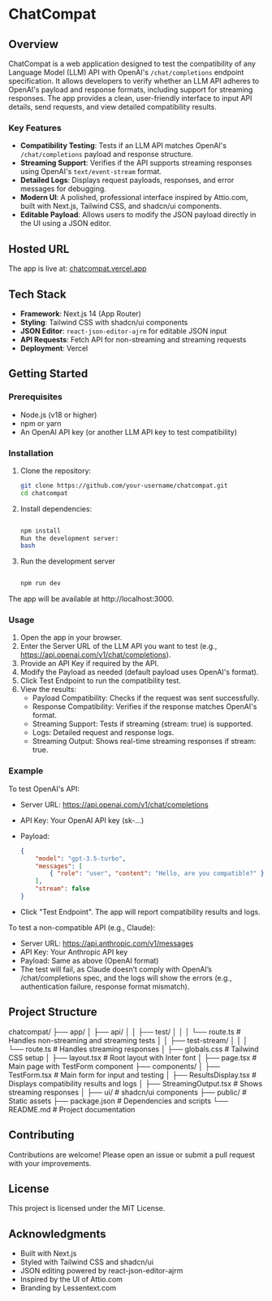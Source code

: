 # ChatCompat

## Overview

ChatCompat is a web application designed to test the compatibility of any Language Model (LLM) API with OpenAI's `/chat/completions` endpoint specification. It allows developers to verify whether an LLM API adheres to OpenAI's payload and response formats, including support for streaming responses. The app provides a clean, user-friendly interface to input API details, send requests, and view detailed compatibility results.

### Key Features
- **Compatibility Testing**: Tests if an LLM API matches OpenAI's `/chat/completions` payload and response structure.
- **Streaming Support**: Verifies if the API supports streaming responses using OpenAI's `text/event-stream` format.
- **Detailed Logs**: Displays request payloads, responses, and error messages for debugging.
- **Modern UI**: A polished, professional interface inspired by Attio.com, built with Next.js, Tailwind CSS, and shadcn/ui components.
- **Editable Payload**: Allows users to modify the JSON payload directly in the UI using a JSON editor.

## Hosted URL

The app is live at: [chatcompat.vercel.app](https://chatcompat.vercel.app)

## Tech Stack
- **Framework**: Next.js 14 (App Router)
- **Styling**: Tailwind CSS with shadcn/ui components
- **JSON Editor**: `react-json-editor-ajrm` for editable JSON input
- **API Requests**: Fetch API for non-streaming and streaming requests
- **Deployment**: Vercel

## Getting Started

### Prerequisites
- Node.js (v18 or higher)
- npm or yarn
- An OpenAI API key (or another LLM API key to test compatibility)

### Installation
1. Clone the repository:
   ```bash
   git clone https://github.com/your-username/chatcompat.git
   cd chatcompat
2. Install dependencies:
    ```bash

    npm install
    Run the development server:
    bash
3. Run the development server
    ```bash

    npm run dev

The app will be available at http://localhost:3000.


### Usage
1. Open the app in your browser.
2. Enter the Server URL of the LLM API you want to test (e.g., https://api.openai.com/v1/chat/completions).
3. Provide an API Key if required by the API.
4. Modify the Payload as needed (default payload uses OpenAI's format).
5. Click Test Endpoint to run the compatibility test.
6. View the results:
    - Payload Compatibility: Checks if the request was sent successfully.
    - Response Compatibility: Verifies if the response matches OpenAI's format.
    - Streaming Support: Tests if streaming (stream: true) is supported.
    - Logs: Detailed request and response logs.
    - Streaming Output: Shows real-time streaming responses if stream: true.

### Example
To test OpenAI's API:

- Server URL: https://api.openai.com/v1/chat/completions
- API Key: Your OpenAI API key (sk-...)
- Payload:

    ```json
    {
        "model": "gpt-3.5-turbo",
        "messages": [
            { "role": "user", "content": "Hello, are you compatible?" }
        ],
        "stream": false
    }
- Click "Test Endpoint". The app will report compatibility results and logs.

To test a non-compatible API (e.g., Claude):

- Server URL: https://api.anthropic.com/v1/messages
- API Key: Your Anthropic API key
- Payload: Same as above (OpenAI format)
- The test will fail, as Claude doesn’t comply with OpenAI’s /chat/completions spec, and the logs will show the errors (e.g., authentication failure, response format mismatch).


## Project Structure

chatcompat/
├── app/
│   ├── api/
│   │   ├── test/
│   │   │   └── route.ts        # Handles non-streaming and streaming tests
│   │   ├── test-stream/
│   │   │   └── route.ts        # Handles streaming responses
│   ├── globals.css             # Tailwind CSS setup
│   ├── layout.tsx              # Root layout with Inter font
│   ├── page.tsx                # Main page with TestForm component
├── components/
│   ├── TestForm.tsx            # Main form for input and testing
│   ├── ResultsDisplay.tsx      # Displays compatibility results and logs
│   ├── StreamingOutput.tsx     # Shows streaming responses
│   ├── ui/                     # shadcn/ui components
├── public/                     # Static assets
├── package.json                # Dependencies and scripts
└── README.md                   # Project documentation


## Contributing
Contributions are welcome! Please open an issue or submit a pull request with your improvements.

## License
This project is licensed under the MIT License.

## Acknowledgments
- Built with Next.js
- Styled with Tailwind CSS and shadcn/ui
- JSON editing powered by react-json-editor-ajrm
- Inspired by the UI of Attio.com
- Branding by Lessentext.com